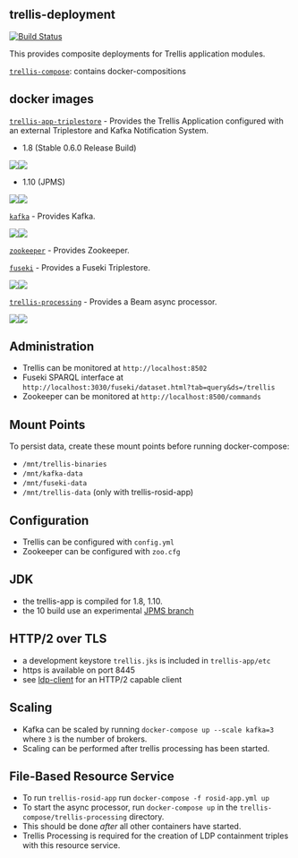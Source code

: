 ## trellis-deployment

[![Build Status](https://travis-ci.org/trellis-ldp/trellis-deployment.png?branch=master)](https://travis-ci.org/trellis-ldp/trellis-deployment)

This provides composite deployments for Trellis application modules.  

[`trellis-compose`](trellis-compose): contains docker-compositions

## docker images

[`trellis-app-triplestore`](https://github.com/trellis-ldp/trellis-deployment/tree/master/trellis-compose/trellis-app-triplestore)  - Provides the Trellis Application configured with an external Triplestore and Kafka Notification System.

* 1.8 (Stable 0.6.0 Release Build)

[![](https://images.microbadger.com/badges/image/trellisldp/trellis-app-8-ts:0.6.0.svg)](https://microbadger.com/images/trellisldp/trellis-app-8-ts "trellisldp/trellis-app-8-ts")[![](https://images.microbadger.com/badges/version/trellisldp/trellis-app-8-ts.svg)](https://microbadger.com/images/trellisldp/trellis-app-8-ts "trellisldp/trellis-app-8-ts")

* 1.10 (JPMS)

[![](https://images.microbadger.com/badges/image/trellisldp/trellis-app-10-ts:0.7.0.svg)](https://microbadger.com/images/trellisldp/trellis-app-10-ts "trellisldp/trellis-app-10-ts")[![](https://images.microbadger.com/badges/version/trellisldp/trellis-app-10-ts.svg)](https://microbadger.com/images/trellisldp/trellis-app-10-ts "trellisldp/trellis-app-10-ts")

[`kafka`](https://github.com/wurstmeister/kafka-docker)  - Provides Kafka.

[![](https://images.microbadger.com/badges/image/trellisldp/kafka.svg)](https://microbadger.com/images/trellisldp/kafka "trellisldp/kafka")[![](https://images.microbadger.com/badges/version/trellisldp/kafka.svg)](https://microbadger.com/images/trellisldp/kafka "trellisldp/kafka")

[`zookeeper`](https://github.com/31z4/zookeeper-docker/blob/master/3.5.3-beta/Dockerfile)  - Provides Zookeeper.

[`fuseki`](https://github.com/apache/jena/tree/master/jena-fuseki2/apache-jena-fuseki)  - Provides a Fuseki Triplestore.

[![](https://images.microbadger.com/badges/image/trellisldp/fuseki.svg)](https://microbadger.com/images/trellisldp/fuseki "trellisldp/fuseki")[![](https://images.microbadger.com/badges/version/trellisldp/fuseki.svg)](https://microbadger.com/images/trellisldp/fuseki "trellisldp/fuseki")

[`trellis-processing`](https://github.com/trellis-ldp/trellis-rosid/tree/master/trellis-rosid-file-streaming)  - Provides a Beam async processor.

[![](https://images.microbadger.com/badges/image/trellisldp/trellis-processing.svg)](https://microbadger.com/images/trellisldp/trellis-processing "trellisldp/trellis-processing")[![](https://images.microbadger.com/badges/version/trellisldp/trellis-processing.svg)](https://microbadger.com/images/trellisldp/trellis-processing "trellisldp/trellis-processing")

## Administration

* Trellis can be monitored at `http://localhost:8502`
* Fuseki SPARQL interface at `http://localhost:3030/fuseki/dataset.html?tab=query&ds=/trellis`
* Zookeeper can be monitored at `http://localhost:8500/commands`

## Mount Points

To persist data, create these mount points before running docker-compose:
* `/mnt/trellis-binaries`
* `/mnt/kafka-data`
* `/mnt/fuseki-data`
* `/mnt/trellis-data` (only with trellis-rosid-app)

## Configuration
* Trellis can be configured with `config.yml`
* Zookeeper can be configured with `zoo.cfg`

## JDK
* the trellis-app is compiled for 1.8, 1.10.  
* the 10 build use an experimental [JPMS branch](https://github.com/trellis-ldp/trellis/tree/jpms)

## HTTP/2 over TLS
* a development keystore `trellis.jks` is included in `trellis-app/etc`
* https is available on port 8445
* see [ldp-client](https://github.com/pan-dora/ldp-client) for an HTTP/2 capable client

## Scaling
* Kafka can be scaled by running `docker-compose up --scale kafka=3` where `3` is the number of brokers.
* Scaling can be performed after trellis processing has been started.

## File-Based Resource Service 
* To run `trellis-rosid-app` run `docker-compose -f rosid-app.yml up`
* To start the async processor, run `docker-compose up` in the `trellis-compose/trellis-processing` directory.
* This should be done _after_ all other containers have started.  
* Trellis Processing is required for the creation of LDP containment triples with this resource service.
